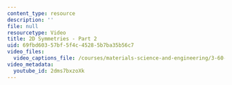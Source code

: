 ```yaml
---
content_type: resource
description: ''
file: null
resourcetype: Video
title: 2D Symmetries - Part 2
uid: 69fbd603-57bf-5f4c-4528-5b7ba35b56c7
video_files:
  video_captions_file: /courses/materials-science-and-engineering/3-60-symmetry-structure-and-tensor-properties-of-materials-fall-2005/video-lectures/2d-symmetries-part-2/2dms7bxzoXk.vtt
video_metadata:
  youtube_id: 2dms7bxzoXk
---
```

